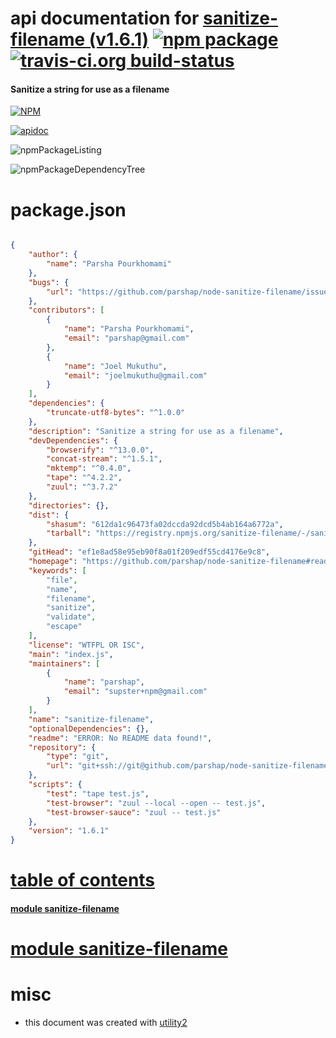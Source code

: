 # api documentation for  [sanitize-filename (v1.6.1)](https://github.com/parshap/node-sanitize-filename#readme)  [![npm package](https://img.shields.io/npm/v/npmdoc-sanitize-filename.svg?style=flat-square)](https://www.npmjs.org/package/npmdoc-sanitize-filename) [![travis-ci.org build-status](https://api.travis-ci.org/npmdoc/node-npmdoc-sanitize-filename.svg)](https://travis-ci.org/npmdoc/node-npmdoc-sanitize-filename)
#### Sanitize a string for use as a filename

[![NPM](https://nodei.co/npm/sanitize-filename.png?downloads=true)](https://www.npmjs.com/package/sanitize-filename)

[![apidoc](https://npmdoc.github.io/node-npmdoc-sanitize-filename/build/screenCapture.buildNpmdoc.browser._2Fhome_2Ftravis_2Fbuild_2Fnpmdoc_2Fnode-npmdoc-sanitize-filename_2Ftmp_2Fbuild_2Fapidoc.html.png)](https://npmdoc.github.io/node-npmdoc-sanitize-filename/build/apidoc.html)

![npmPackageListing](https://npmdoc.github.io/node-npmdoc-sanitize-filename/build/screenCapture.npmPackageListing.svg)

![npmPackageDependencyTree](https://npmdoc.github.io/node-npmdoc-sanitize-filename/build/screenCapture.npmPackageDependencyTree.svg)



# package.json

```json

{
    "author": {
        "name": "Parsha Pourkhomami"
    },
    "bugs": {
        "url": "https://github.com/parshap/node-sanitize-filename/issues"
    },
    "contributors": [
        {
            "name": "Parsha Pourkhomami",
            "email": "parshap@gmail.com"
        },
        {
            "name": "Joel Mukuthu",
            "email": "joelmukuthu@gmail.com"
        }
    ],
    "dependencies": {
        "truncate-utf8-bytes": "^1.0.0"
    },
    "description": "Sanitize a string for use as a filename",
    "devDependencies": {
        "browserify": "^13.0.0",
        "concat-stream": "^1.5.1",
        "mktemp": "^0.4.0",
        "tape": "^4.2.2",
        "zuul": "^3.7.2"
    },
    "directories": {},
    "dist": {
        "shasum": "612da1c96473fa02dccda92dcd5b4ab164a6772a",
        "tarball": "https://registry.npmjs.org/sanitize-filename/-/sanitize-filename-1.6.1.tgz"
    },
    "gitHead": "ef1e8ad58e95eb90f8a01f209edf55cd4176e9c8",
    "homepage": "https://github.com/parshap/node-sanitize-filename#readme",
    "keywords": [
        "file",
        "name",
        "filename",
        "sanitize",
        "validate",
        "escape"
    ],
    "license": "WTFPL OR ISC",
    "main": "index.js",
    "maintainers": [
        {
            "name": "parshap",
            "email": "supster+npm@gmail.com"
        }
    ],
    "name": "sanitize-filename",
    "optionalDependencies": {},
    "readme": "ERROR: No README data found!",
    "repository": {
        "type": "git",
        "url": "git+ssh://git@github.com/parshap/node-sanitize-filename.git"
    },
    "scripts": {
        "test": "tape test.js",
        "test-browser": "zuul --local --open -- test.js",
        "test-browser-sauce": "zuul -- test.js"
    },
    "version": "1.6.1"
}
```



# <a name="apidoc.tableOfContents"></a>[table of contents](#apidoc.tableOfContents)

#### [module sanitize-filename](#apidoc.module.sanitize-filename)



# <a name="apidoc.module.sanitize-filename"></a>[module sanitize-filename](#apidoc.module.sanitize-filename)



# misc
- this document was created with [utility2](https://github.com/kaizhu256/node-utility2)
